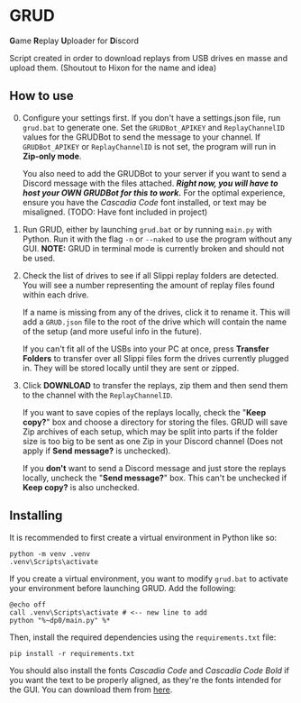 # GRUD

**G**ame **R**eplay **U**ploader for **D**iscord

Script created in order to download replays from USB drives en masse and upload them.
(Shoutout to Hixon for the name and idea)


## How to use
0. Configure your settings first. If you don't have a settings.json file, run `grud.bat` to generate one. Set the `GRUDBot_APIKEY`
and `ReplayChannelID` values for the GRUDBot to send the message to your channel. If `GRUDBot_APIKEY` or `ReplayChannelID`
is not set, the program will run in **Zip-only mode**.

   You also need to add the GRUDBot to your server if you want to send a Discord message with the files attached. ***Right now, you
   will have to host your OWN GRUDBot for this to work.*** For the optimal experience, ensure you have the
   *Cascadia Code* font installed, or text may be misaligned. (TODO: Have font included in project)

1. Run GRUD, either by launching `grud.bat` or by running `main.py` with Python. Run it with the flag `-n` or `--naked` to 
use the program without any GUI. **NOTE:** GRUD in terminal mode is currently broken and should not be used.

2. Check the list of drives to see if all Slippi replay folders are detected. You will see a number
representing the amount of replay files found within each drive. 

   If a name is missing from any of the drives, click it to rename it. This will add a `GRUD.json` file to
   the root of the drive which will contain the name of the setup (and more useful info in the future).

   If you can't fit all of the USBs into your PC at once, press **Transfer Folders** to transfer
   over all Slippi files form the drives currently plugged in. They will be stored locally until
   they are sent or zipped.

3. Click **DOWNLOAD** to transfer the replays, zip them and then send them to the channel with the `ReplayChannelID`. 

   If you want to save copies of the replays locally, check the "**Keep copy?**" box and choose a directory
   for storing the files. GRUD will save Zip archives of each setup, which may be split into parts if the
   folder size is too big to be sent as one Zip in your Discord channel (Does not apply if **Send message?** is unchecked).

   If you **don't** want to send a Discord message and just store the replays locally, uncheck the "**Send message?**" box.
   This can't be unchecked if **Keep copy?** is also unchecked.


## Installing

It is recommended to first create a virtual environment in Python like so:

```shell
python -m venv .venv
.venv\Scripts\activate
```
If you create a virtual environment, you want to modify `grud.bat` to activate
your environment before launching GRUD. Add the following:

```batch
@echo off
call .venv\Scripts\activate # <-- new line to add
python "%~dp0/main.py" %*
```

Then, install the required dependencies using the `requirements.txt` file:
```shell
pip install -r requirements.txt
```

You should also install the fonts *Cascadia Code* and *Cascadia Code Bold* if you want the
text to be properly aligned, as they're the fonts intended for the GUI. You can download
them from [here](https://github.com/microsoft/cascadia-code).


